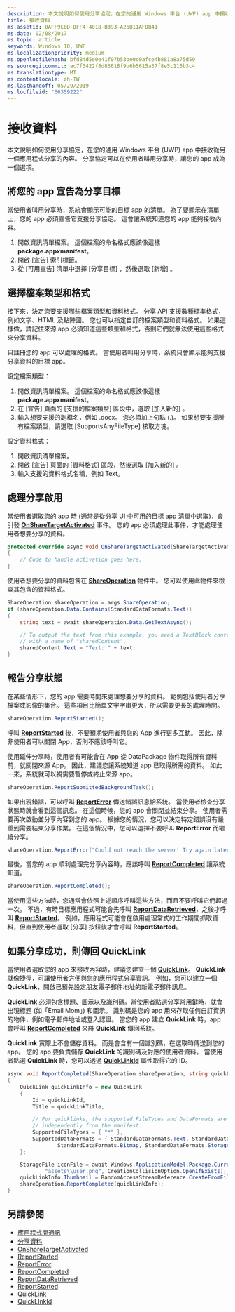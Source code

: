 ```yaml
---
description: 本文說明如何使用分享協定，在您的通用 Windows 平台 (UWP) app 中接收從另一個應用程式分享的內容。 分享協定可以在使用者叫用分享時，讓您的 app 成為一個選項。
title: 接收資料
ms.assetid: 0AFF9E0D-DFF4-4018-B393-A26B11AFDB41
ms.date: 02/08/2017
ms.topic: article
keywords: Windows 10, UWP
ms.localizationpriority: medium
ms.openlocfilehash: bfd84d5e0e41f07b53be0c0afce4b881a8a75d59
ms.sourcegitcommit: ac7f3422f8d83618f9b6b5615a37f8e5c115b3c4
ms.translationtype: MT
ms.contentlocale: zh-TW
ms.lasthandoff: 05/29/2019
ms.locfileid: "66359222"
---
```

# <a name="receive-data"></a>接收資料



本文說明如何使用分享協定，在您的通用 Windows 平台 (UWP) app 中接收從另一個應用程式分享的內容。 分享協定可以在使用者叫用分享時，讓您的 app 成為一個選項。

## <a name="declare-your-app-as-a-share-target"></a>將您的 app 宣告為分享目標

當使用者叫用分享時，系統會顯示可能的目標 app 的清單。 為了要顯示在清單上，您的 app 必須宣告它支援分享協定。 這會讓系統知道您的 app 能夠接收內容。

1.  開啟資訊清單檔案。 這個檔案的命名格式應該像這樣 **package.appxmanifest**。
2.  開啟 [宣告]  索引標籤。
3.  從 [可用宣告]  清單中選擇 [分享目標]  ，然後選取 [新增]  。

## <a name="choose-file-types-and-formats"></a>選擇檔案類型和格式

接下來，決定您要支援哪些檔案類型和資料格式。 分享 API 支援數種標準格式，例如文字、HTML 及點陣圖。 您也可以指定自訂的檔案類型和資料格式。 如果這樣做，請記住來源 app 必須知道這些類型和格式，否則它們就無法使用這些格式來分享資料。

只註冊您的 app 可以處理的格式。 當使用者叫用分享時，系統只會顯示能夠支援分享資料的目標 app。

設定檔案類型：

1.  開啟資訊清單檔案。 這個檔案的命名格式應該像這樣 **package.appxmanifest**。
2.  在 [宣告]  頁面的 [支援的檔案類型]  區段中，選取 [加入新的]  。
3.  輸入想要支援的副檔名，例如 .docx。 您必須加上句點 (.)。 如果想要支援所有檔案類型，請選取 [SupportsAnyFileType]  核取方塊。

設定資料格式：

1.  開啟資訊清單檔案。
2.  開啟 [宣告]  頁面的 [資料格式]  區段，然後選取 [加入新的]  。
3.  輸入支援的資料格式名稱，例如 Text。

## <a name="handle-share-activation"></a>處理分享啟用

當使用者選取您的 app 時 (通常是從分享 UI 中可用的目標 app 清單中選取)，會引發 [**OnShareTargetActivated**](https://msdn.microsoft.com/library/windows/apps/Windows.UI.Xaml.Application.OnShareTargetActivated(Windows.ApplicationModel.Activation.ShareTargetActivatedEventArgs)) 事件。 您的 app 必須處理此事件，才能處理使用者想要分享的資料。

<!-- For some reason, the snippets in this file are all inline in the WDCML topic. Suggest moving to VS project with rest of snippets. -->
```cs
protected override async void OnShareTargetActivated(ShareTargetActivatedEventArgs args)
{
    // Code to handle activation goes here. 
} 
```

使用者想要分享的資料包含在 [**ShareOperation**](https://docs.microsoft.com/uwp/api/Windows.ApplicationModel.DataTransfer.ShareTarget.ShareOperation) 物件中。 您可以使用此物件來檢查其包含的資料格式。

```cs
ShareOperation shareOperation = args.ShareOperation;
if (shareOperation.Data.Contains(StandardDataFormats.Text))
{
    string text = await shareOperation.Data.GetTextAsync();

    // To output the text from this example, you need a TextBlock control
    // with a name of "sharedContent".
    sharedContent.Text = "Text: " + text;
} 
```

## <a name="report-sharing-status"></a>報告分享狀態

在某些情形下，您的 app 需要時間來處理想要分享的資料。 範例包括使用者分享檔案或影像的集合。 這些項目比簡單文字字串更大，所以需要更長的處理時間。

```cs
shareOperation.ReportStarted(); 
```

呼叫 [**ReportStarted**](https://docs.microsoft.com/uwp/api/windows.applicationmodel.datatransfer.sharetarget.shareoperation.reportstarted) 後，不要預期使用者與您的 App 進行更多互動。 因此，除非使用者可以關閉 App，否則不應該呼叫它。

使用延伸分享時，使用者有可能會在 App 從 DataPackage 物件取得所有資料前，就關閉來源 App。 因此，建議您讓系統知道 app 已取得所需的資料。 如此一來，系統就可以視需要暫停或終止來源 app。

```cs
shareOperation.ReportSubmittedBackgroundTask(); 
```

如果出現錯誤，可以呼叫 [**ReportError**](https://msdn.microsoft.com/library/windows/apps/Windows.ApplicationModel.DataTransfer.ShareTarget.ShareOperation.ReportError(System.String)) 傳送錯誤訊息給系統。 當使用者檢查分享狀態時就會看到這個訊息。 在這個時候，您的 app 會關閉並結束分享。 使用者需要再次啟動並分享內容到您的 app。 根據您的情況，您可以決定特定錯誤沒有嚴重到需要結束分享作業。 在這個情況中，您可以選擇不要呼叫 **ReportError** 而繼續分享。

```cs
shareOperation.ReportError("Could not reach the server! Try again later."); 
```

最後，當您的 app 順利處理完分享內容時，應該呼叫 [**ReportCompleted**](https://docs.microsoft.com/uwp/api/windows.applicationmodel.datatransfer.sharetarget.shareoperation.reportcompleted) 讓系統知道。

```cs
shareOperation.ReportCompleted();
```

當使用這些方法時，您通常會依照上述順序呼叫這些方法，而且不要呼叫它們超過一次。 不過，有時目標應用程式可能會先呼叫 [**ReportDataRetrieved**](https://docs.microsoft.com/uwp/api/windows.applicationmodel.datatransfer.sharetarget.shareoperation.reportdataretrieved)，之後才呼叫 [**ReportStarted**](https://docs.microsoft.com/uwp/api/windows.applicationmodel.datatransfer.sharetarget.shareoperation.reportstarted)。 例如，應用程式可能會在啟用處理常式的工作期間抓取資料，但直到使用者選取 [分享]  按鈕後才會呼叫 **ReportStarted**。

## <a name="return-a-quicklink-if-sharing-was-successful"></a>如果分享成功，則傳回 QuickLink

當使用者選取您的 app 來接收內容時，建議您建立一個 [**QuickLink**](https://docs.microsoft.com/uwp/api/Windows.ApplicationModel.DataTransfer.ShareTarget.QuickLink)。 **QuickLink** 就像捷徑，可讓使用者方便與您的應用程式分享資訊。 例如，您可以建立一個 **QuickLink**，開啟已預先設定朋友電子郵件地址的新電子郵件訊息。

**QuickLink** 必須包含標題、圖示以及識別碼。當使用者點選分享常用鍵時，就會出現標題 (如「Email Mom」) 和圖示。 識別碼是您的 app 用來存取任何自訂資訊的物件，例如電子郵件地址或登入認證。 當您的 app 建立 **QuickLink** 時，app 會呼叫 [**ReportCompleted**](https://docs.microsoft.com/uwp/api/windows.applicationmodel.datatransfer.sharetarget.shareoperation.reportcompleted) 來將 **QuickLink** 傳回系統。

**QuickLink** 實際上不會儲存資料。 而是會含有一個識別碼，在選取時傳送到您的 app。 您的 app 要負責儲存 **QuickLink** 的識別碼及對應的使用者資料。 當使用者點選 **QuickLink** 時，您可以透過 [**QuickLinkId**](https://docs.microsoft.com/uwp/api/windows.applicationmodel.datatransfer.sharetarget.shareoperation.quicklinkid) 屬性取得它的 ID。

```cs
async void ReportCompleted(ShareOperation shareOperation, string quickLinkId, string quickLinkTitle)
{
    QuickLink quickLinkInfo = new QuickLink
    {
        Id = quickLinkId,
        Title = quickLinkTitle,

        // For quicklinks, the supported FileTypes and DataFormats are set 
        // independently from the manifest
        SupportedFileTypes = { "*" },
        SupportedDataFormats = { StandardDataFormats.Text, StandardDataFormats.Uri, 
                StandardDataFormats.Bitmap, StandardDataFormats.StorageItems }
    };

    StorageFile iconFile = await Windows.ApplicationModel.Package.Current.InstalledLocation.CreateFileAsync(
            "assets\\user.png", CreationCollisionOption.OpenIfExists);
    quickLinkInfo.Thumbnail = RandomAccessStreamReference.CreateFromFile(iconFile);
    shareOperation.ReportCompleted(quickLinkInfo);
}
```

## <a name="see-also"></a>另請參閱 

* [應用程式間通訊](index.md)
* [分享資料](share-data.md)
* [OnShareTargetActivated](https://docs.microsoft.com/uwp/api/windows.ui.xaml.application.onsharetargetactivated)
* [ReportStarted](https://docs.microsoft.com/uwp/api/windows.applicationmodel.datatransfer.sharetarget.shareoperation.reportstarted)
* [ReportError](https://docs.microsoft.com/uwp/api/windows.applicationmodel.datatransfer.sharetarget.shareoperation.reporterror)
* [ReportCompleted](https://docs.microsoft.com/uwp/api/windows.applicationmodel.datatransfer.sharetarget.shareoperation.reportcompleted)
* [ReportDataRetrieved](https://docs.microsoft.com/uwp/api/windows.applicationmodel.datatransfer.sharetarget.shareoperation.reportdataretrieved)
* [ReportStarted](https://docs.microsoft.com/uwp/api/windows.applicationmodel.datatransfer.sharetarget.shareoperation.reportstarted)
* [QuickLink](https://docs.microsoft.com/uwp/api/windows.applicationmodel.datatransfer.sharetarget.quicklink)
* [QuickLInkId](https://docs.microsoft.com/uwp/api/windows.applicationmodel.datatransfer.sharetarget.quicklink.id)
